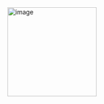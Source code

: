 <img width="200" alt="image" src="https://github.com/FLOCK4H/NeoDucky/assets/161654571/45aacdf1-7d53-4bc8-bf11-0a1cd3b4c10e">

